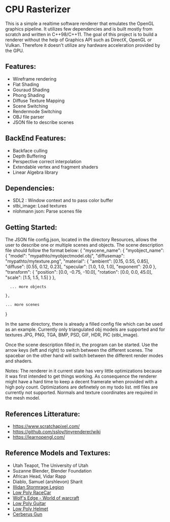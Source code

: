 # CPU Rasterizer

This is a simple a realtime software renderer that emulates the OpenGL graphics pipeline. 
It utilizes few dependencies and is built mostly from scratch and written in C++98/C++11. 
The goal of this project is to build a renderer without the help of Graphics API such as DirectX, OpenGL or Vulkan. 
Therefore it doesn't utilize any hardware acceleration provided by the GPU.


## Features:
* Wireframe rendering
* Flat Shading
* Gouraud Shading
* Phong Shading
* Diffuse Texture Mapping
* Scene Switching 
* Rendermode Switching
* OBJ file parser
* JSON file to describe scenes 

## BackEnd Features:
* Backface culling
* Depth Buffering
* Perspective correct interpolation
* Extendable vertex and fragment shaders
* Linear Algebra library 

## Dependencies:
* SDL2 : Window context and to pass color buffer
* stbi_image: Load textures
* nlohmann json: Parse scenes file

## Getting Started:
The JSON file config.json, located in the directory Resources, allows the user to describe one or multiple scenes and objects.
The scene description file should follow the format below:
{
	"myscene_name":
	{
	  "myobject_name":
	  {
		  "model": "mypathto/myobjectmodel.obj",
		  "diffusemap": "mypathto/mytexture.png",
		  "material":
		  {
			"ambient": [0.15, 0.55, 0.85],
			"diffuse": [0.55, 0.12, 0.23],
			"specular": [1.0, 1.0, 1.0],
			"exponent": 20.0
		  },
		  "transform":
		  {
			"position": [0.0, -0.75, -10.0],
			"rotation": [0.0, 0.0, 45.0],
			"scale": [1.5, 1.5, 1.5]
		  }
	  },
	  
	  ... more objects
	  
	},
	
	... more scenes
	
}

In the same directory, there is already a filled config file which can be used as an example. 
Currently only triangulated obj models are supported and for textures JPG, PNG, TGA, BMP, PSD, GIF, HDR, PIC (stbi_image).

Once the scene description filled in, the program can be started.
Use the arrow keys (left and right) to switch between the different scenes. 
The spacebar on the other hand will switch between the different render modes and shaders.

Notes:
The renderer in it current state has very little optimizations because it was first intended to get things working.
As consequence the renderer might have a hard time to keep a decent framerate when provided with a high poly count. 
Optimizations are definetely on my todo list.
mtl files are currently not supported.
Normals and texture coordinates are required in the mesh model.

## References Litterature:
* https://www.scratchapixel.com/
* https://github.com/ssloy/tinyrenderer/wiki
* https://learnopengl.com/

## Reference Models and Textures:
* Utah Teapot, The University of Utah
* Suzanne Blender, Blender Foundation
* African Head, Vidar Rapp
* Diablo, Samuel (arshlevon) Sharit
* [Illidan Stormrage Legion](https://sketchfab.com/models/48a695c9239c4002be032a48d83e65a9)
* [Low Poly RaceCar](https://sketchfab.com/models/45840e2136c44080b4c1e7521cce8db3)
* [Wolf's Edge - World of warcraft](https://sketchfab.com/models/b2f1035bec8e4f608f55806134703cb6)
* [Low Poly Guitar](https://sketchfab.com/models/757b3b5aaf6d4052933edc329c4f5aa5)
* [Low Poly Helmet](https://sketchfab.com/models/ae3a2b2ea8e9492fae8a4a6bea9f3505)
* [Cerberus Gun](http://artisaverb.info/Cerberus.html)